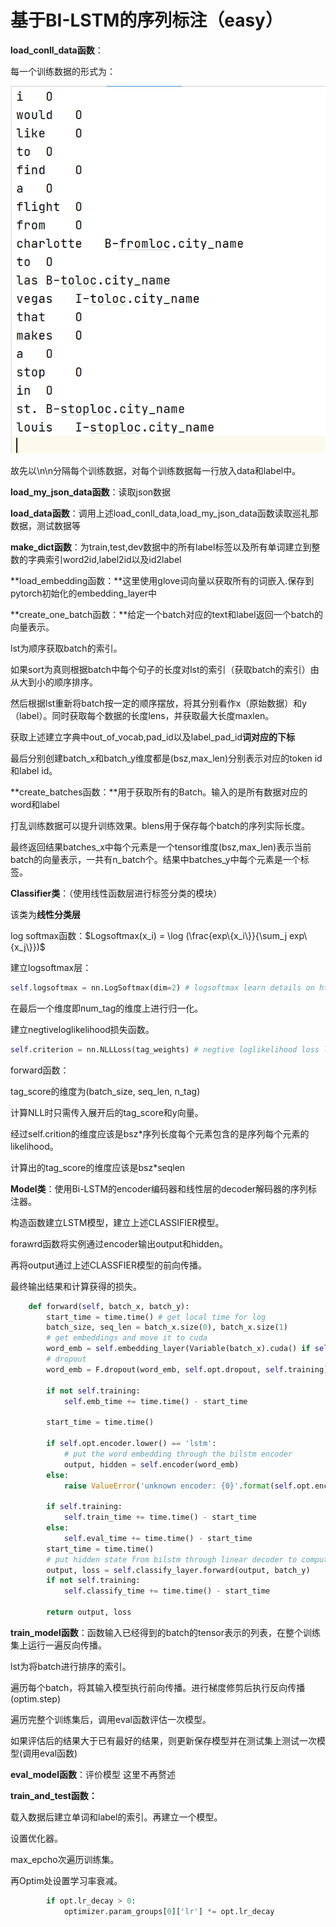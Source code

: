 # 基于BI-LSTM的序列标注（easy）

**load_conll_data函数**：

每一个训练数据的形式为：

![](基于BI-LSTM的序列标注.assets/image-20220731173742794.png)

故先以\n\n分隔每个训练数据，对每个训练数据每一行放入data和label中。

**load_my_json_data函数**：读取json数据

**load_data函数**：调用上述load_conll_data,load_my_json_data函数读取巡礼那数据，测试数据等

**make_dict函数**：为train,test,dev数据中的所有label标签以及所有单词建立到整数的字典索引word2id,label2id以及id2label

**load_embedding函数：**这里使用glove词向量以获取所有的词嵌入.保存到pytorch初始化的embedding_layer中

**create_one_batch函数：**给定一个batch对应的text和label返回一个batch的向量表示。

lst为顺序获取batch的索引。

如果sort为真则根据batch中每个句子的长度对lst的索引（获取batch的索引）由从大到小的顺序排序。

然后根据lst重新将batch按一定的顺序摆放，将其分别看作x（原始数据）和y（label）。同时获取每个数据的长度lens，并获取最大长度maxlen。

获取上述建立字典中out_of_vocab,pad_id以及label_pad_id**词对应的下标**

最后分别创建batch_x和batch_y维度都是(bsz,max_len)分别表示对应的token id和label id。

**create_batches函数：**用于获取所有的Batch。输入的是所有数据对应的word和label

打乱训练数据可以提升训练效果。blens用于保存每个batch的序列实际长度。

最终返回结果batches_x中每个元素是一个tensor维度(bsz,max_len)表示当前batch的向量表示，一共有n_batch个。结果中batches_y中每个元素是一个标签。

**Classifier类**：（使用线性函数层进行标签分类的模块）

该类为**线性分类层**

log softmax函数：$Logsoftmax(x_i) = \log (\frac{exp\{x_i\}}{\sum_j exp\{x_j\}})$

建立logsoftmax层：

```python
self.logsoftmax = nn.LogSoftmax(dim=2) # logsoftmax learn details on https://pytorch.org/docs/stable/generated/torch.nn.LogSoftmax.html

```

在最后一个维度即num_tag的维度上进行归一化。

建立negtiveloglikelihood损失函数。

```python
self.criterion = nn.NLLLoss(tag_weights) # negtive loglikelihood loss learn details on https://pytorch.org/docs/stable/generated/torch.nn.NLLLoss.html
```

forward函数：

tag_score的维度为(batch_size, seq_len, n_tag)

计算NLL时只需传入展开后的tag_score和y向量。

经过self.crition的维度应该是bsz*序列长度每个元素包含的是序列每个元素的likelihood。

计算出的tag_score的维度应该是bsz*seqlen

**Model类**：使用Bi-LSTM的encoder编码器和线性层的decoder解码器的序列标注器。

构造函数建立LSTM模型，建立上述CLASSIFIER模型。

forawrd函数将实例通过encoder输出output和hidden。

再将output通过上述CLASSFIER模型的前向传播。

最终输出结果和计算获得的损失。

```python
    def forward(self, batch_x, batch_y):
        start_time = time.time() # get local time for log
        batch_size, seq_len = batch_x.size(0), batch_x.size(1)
        # get embeddings and move it to cuda
        word_emb = self.embedding_layer(Variable(batch_x).cuda() if self.use_cuda else Variable(batch_x))
        # dropout
        word_emb = F.dropout(word_emb, self.opt.dropout, self.training)

        if not self.training:
            self.emb_time += time.time() - start_time

        start_time = time.time()

        if self.opt.encoder.lower() == 'lstm':
            # put the word embedding through the bilstm encoder
            output, hidden = self.encoder(word_emb)
        else:
            raise ValueError('unknown encoder: {0}'.format(self.opt.encoder))

        if self.training:
            self.train_time += time.time() - start_time
        else:
            self.eval_time += time.time() - start_time
        start_time = time.time()
        # put hidden state from bilstm through linear decoder to compute output and loss
        output, loss = self.classify_layer.forward(output, batch_y)
        if not self.training:
            self.classify_time += time.time() - start_time

        return output, loss
```

**train_model函数**：函数输入已经得到的batch的tensor表示的列表，在整个训练集上运行一遍反向传播。

lst为将batch进行排序的索引。

遍历每个batch，将其输入模型执行前向传播。进行梯度修剪后执行反向传播(optim.step)

遍历完整个训练集后，调用eval函数评估一次模型。

如果评估后的结果大于已有最好的结果，则更新保存模型并在测试集上测试一次模型(调用eval函数)

**eval_model函数**：评价模型 这里不再赘述

**train_and_test函数：**

载入数据后建立单词和label的索引。再建立一个模型。

设置优化器。

max_epcho次遍历训练集。

再Optim处设置学习率衰减。

```python
        if opt.lr_decay > 0:
            optimizer.param_groups[0]['lr'] *= opt.lr_decay 
```









